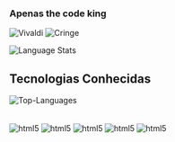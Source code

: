 ### Apenas the code king

![Vivaldi](https://img.shields.io/badge/Vivaldi-Enjoyer-brightgreen?logo=Vivaldi&logoColor=%20%23ef3939&label=Vivaldi&labelColor=%20%23ef30000&color=FCFAFA
)
![Cringe](https://img.shields.io/badge/Pitou-Lover-pink
)

![Language Stats](https://github-readme-stats.vercel.app/api?username=leonovo21&show_icons=true&hide=&count_private=true&title_color=ffffff&text_color=ffffff&icon_color=10b981&bg_color=27272a&hide_border=true&show_icons=true)


## Tecnologias Conhecidas
![Top-Languages](https://github-readme-stats.vercel.app/api/top-langs/?username=leonovo21&langs_count=10&title_color=ffffff&text_color=ffffff&icon_color=10b981&bg_color=27272a&hide_border=true&locale=en&custom_title=Top%20%Languages)
<div style="display: inline_block"><br/>
    <img align="center"alt="html5"src= "https://img.shields.io/badge/Go-00ADD8?style=for-the-badge&logo=go&logoColor=white">
    <img align="center"alt="html5"src= "https://img.shields.io/badge/C%2B%2B-00599C?style=for-the-badge&logo=c%2B%2B&logoColor=white">
    <img align="center"alt="html5"src= "https://img.shields.io/badge/Node.js-43853D?style=for-the-badge&logo=node.js&logoColor=white">
    <img align="center"alt="html5"src= "https://img.shields.io/badge/Express.js-404D59?style=for-the-badge">
     <img align="center"alt="html5"src= "https://img.shields.io/badge/React-20232A?style=for-the-badge&logo=react&logoColor=61DAFB">
</div>


